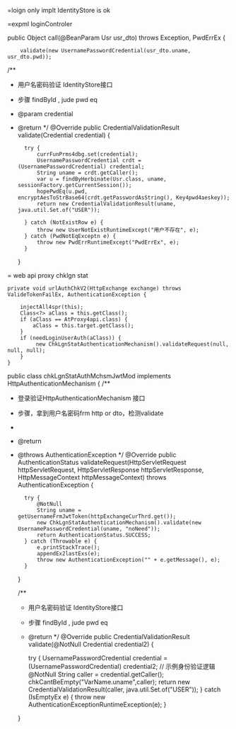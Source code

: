 

=loign only  implt  IdentityStore is ok


=expml loginControler

public Object call(@BeanParam Usr usr_dto) throws Exception, PwdErrEx {
 
        validate(new UsernamePasswordCredential(usr_dto.uname, usr_dto.pwd));


/**
* 用户名密码验证  IdentityStore接口
* 步骤  findById , jude pwd eq
* @param credential
* @return
*/
@Override
public CredentialValidationResult validate(Credential credential) {

        try {
            currFunPrms4dbg.set(credential);
            UsernamePasswordCredential crdt = (UsernamePasswordCredential) credential;
            String uname = crdt.getCaller();
            var u = findByHerbinate(Usr.class, uname, sessionFactory.getCurrentSession());
            hopePwdEq(u.pwd,  encryptAesToStrBase64(crdt.getPasswordAsString(), Key4pwd4aeskey));
            return new CredentialValidationResult(uname, java.util.Set.of("USER"));

        } catch (NotExistRow e) {
            throw new UserNotExistRuntimeExcept("用户不存在", e);
        } catch (PwdNotEqExceptn e) {
            throw new PwdErrRuntimeExcept("PwdErrEx", e);
        }


    }


= web api proxy chklgn stat

    private void urlAuthChkV2(HttpExchange exchange) throws ValideTokenFailEx, AuthenticationException {

        injectAll4spr(this);
        Class<?> aClass = this.getClass();
        if (aClass == AtProxy4api.class) {
            aClass = this.target.getClass();
        }
        if (needLoginUserAuth(aClass)) {
             new ChkLgnStatAuthenticationMechanism().validateRequest(null, null, null);
        }
    }





public class chkLgnStatAuthMchsmJwtMod implements HttpAuthenticationMechanism {
/**
* 登录验证HttpAuthenticationMechanism 接口
* 步骤，拿到用户名密码frm http or dto，检测validate
*
* @return
* @throws AuthenticationException
*/
@Override
public AuthenticationStatus validateRequest(HttpServletRequest httpServletRequest, HttpServletResponse httpServletResponse, HttpMessageContext httpMessageContext) throws AuthenticationException {


        try {
            @NotNull
            String uname = getUsernameFrmJwtToken(httpExchangeCurThrd.get());
            new ChkLgnStatAuthenticationMechanism().validate(new UsernamePasswordCredential(uname, "noNeed"));
            return AuthenticationStatus.SUCCESS;
        } catch (Throwable e) {
            e.printStackTrace();
            appendEx2lastExs(e);
            throw new AuthenticationException("" + e.getMessage(), e);
        }


    }



    /**
     * 用户名密码验证  IdentityStore接口
     * 步骤  findById , jude pwd eq
     * @return
     */
    @Override
    public CredentialValidationResult validate(@NotNull Credential credential2) {


        try {
            UsernamePasswordCredential credential = (UsernamePasswordCredential) credential2;
            // 示例身份验证逻辑
            @NotNull
            String caller = credential.getCaller();
            chkCantBeEmpty("VarName.uname",caller);
            return new CredentialValidationResult(caller, java.util.Set.of("USER"));
        } catch (IsEmptyEx e) {
            throw new AuthenticationExceptionRuntimeException(e);
        }

    }